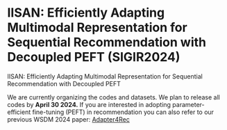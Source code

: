 # IISAN: Efficiently Adapting Multimodal Representation for Sequential Recommendation with Decoupled PEFT (SIGIR2024)
IISAN: Efficiently Adapting Multimodal Representation for Sequential Recommendation with Decoupled PEFT

We are currently organizing the codes and datasets. We plan to release all codes by **April 30 2024.** If you are interested in adopting parameter-efficient fine-tuning (PEFT) in recommendation you can also refer to our previous WSDM 2024 paper: 
[Adapter4Rec](https://github.com/westlake-repl/Adapter4Rec)
